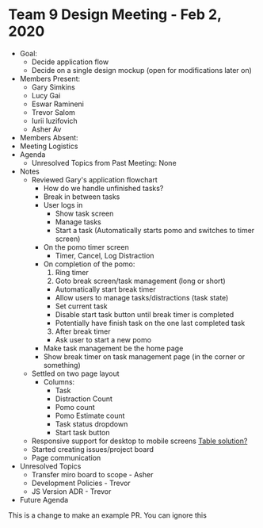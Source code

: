 # Team 9 Design Meeting - Feb 2, 2020

- Goal:
  - Decide application flow
  - Decide on a single design mockup (open for modifications later on)
- Members Present:
  - Gary Simkins
  - Lucy Gai
  - Eswar Ramineni
  - Trevor Salom
  - Iurii Iuzifovich
  - Asher Av
- Members Absent:
- Meeting Logistics
- Agenda
  - Unresolved Topics from Past Meeting: None
- Notes
  - Reviewed Gary's application flowchart
    - How do we handle unfinished tasks?
    - Break in between tasks
    - User logs in
      - Show task screen
      - Manage tasks
      - Start a task (Automatically starts pomo and switches to timer screen)
    - On the pomo timer screen
      - Timer, Cancel, Log Distraction
    - On completion of the pomo:
      1. Ring timer
      2. Goto break screen/task management (long or short)
      - Automatically start break timer
      - Allow users to manage tasks/distractions (task state)
      - Set current task
      - Disable start task button until break timer is completed
      - Potentially have finish task on the one last completed task
      3. After break timer
      - Ask user to start a new pomo
    - Make task management be the home page
    - Show break timer on task management page (in the corner or something)
  - Settled on two page layout
    - Columns:
      - Task
      - Distraction Count
      - Pomo count
      - Pomo Estimate count
      - Task status dropdown
      - Start task button
  - Responsive support for desktop to mobile screens [Table solution?](https://medium.com/allenhwkim/mobile-friendly-table-b0cb066dbc0e)
  - Started creating issues/project board
  - Page communication
- Unresolved Topics
  - Transfer miro board to scope - Asher
  - Development Policies - Trevor
  - JS Version ADR - Trevor
- Future Agenda

This is a change to make an example PR. You can ignore this
